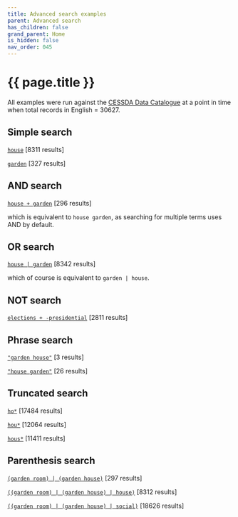 ```yaml
---
title: Advanced search examples
parent: Advanced search
has_children: false
grand_parent: Home
is_hidden: false
nav_order: 045
---
```


# {{ page.title }}

All examples were run against the [CESSDA Data Catalogue](https://datacatalogue.cessda.eu)
at a point in time when total records in English = 30627.

## Simple search

[`house`](https://datacatalogue.cessda.eu/?q=house) [8311 results]

[`garden`](https://datacatalogue.cessda.eu/?q=garden) [327 results]

## AND search

[`house + garden`](https://datacatalogue.cessda.eu/?q=house%20%2B%20garden) [296 results]

which is equivalent to `house garden`, as searching for multiple terms uses AND by default.

## OR search

[`house | garden`](https://datacatalogue.cessda.eu/?q=house%20%7C%20garden) [8342 results]

which of course is equivalent to `garden | house`.

## NOT search

[`elections + -presidential`](https://datacatalogue.cessda.eu/?q=elections%20%2B%20-presidential) [2811 results]

## Phrase search

[`"garden house"`](https://datacatalogue.cessda.eu/?q="garden%20house") [3 results]

[`"house garden"`](https://datacatalogue.cessda.eu/?q="house%20garden") [26 results]

## Truncated search

[`ho*`](https://datacatalogue.cessda.eu/?q=ho%2A) [17484 results]

[`hou*`](https://datacatalogue.cessda.eu/?q=hou%2A) [12064 results]

[`hous*`](https://datacatalogue.cessda.eu/?q=hous%2A) [11411 results]

## Parenthesis search

[`(garden room) | (garden house)`](https://datacatalogue.cessda.eu/?q=%28garden%20room%29%20%7C%20%28garden%20house%29)
 [297 results]

[`((garden room) | (garden house) | house)`](https://datacatalogue.cessda.eu/?q=%28%28garden%20room%29%20%7C%20%28garden%20house%29%20%7C%20house%29)
 [8312 results]

[`((garden room) | (garden house) | social)`](<https://datacatalogue.cessda.eu/?q=%28%28garden%20room%29%20%7C%20%28garden%20house%29%20%7C%20social%29>)
[18626 results]
